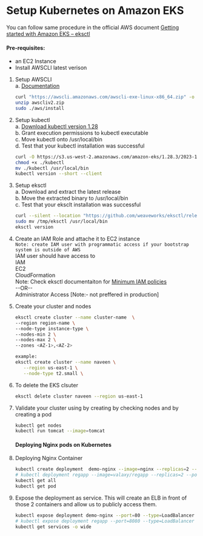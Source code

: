 # Setup Kubernetes on Amazon EKS

You can follow same procedure in the official  AWS document [Getting started with Amazon EKS – eksctl](https://docs.aws.amazon.com/eks/latest/userguide/getting-started-eksctl.html)   

#### Pre-requisites: 
  - an EC2 Instance 
  - Install AWSCLI latest verison 
  
1. Setup AWSCLI \
   a. [Documentation](https://docs.aws.amazon.com/cli/latest/userguide/getting-started-install.html)

    ```sh
    curl "https://awscli.amazonaws.com/awscli-exe-linux-x86_64.zip" -o "awscliv2.zip"
    unzip awscliv2.zip
    sudo ./aws/install
    ```

2. Setup kubectl   
   a. [Download kubectl version 1.28](https://docs.aws.amazon.com/eks/latest/userguide/install-kubectl.html) \
   b. Grant execution permissions to kubectl executable   
   c. Move kubectl onto /usr/local/bin   
   d. Test that your kubectl installation was successful    

   ```sh 
   curl -O https://s3.us-west-2.amazonaws.com/amazon-eks/1.28.3/2023-11-14/bin/linux/amd64/kubectl
   chmod +x ./kubectl
   mv ./kubectl /usr/local/bin 
   kubectl version --short --client
   ```
3. Setup eksctl   
   a. Download and extract the latest release   
   b. Move the extracted binary to /usr/local/bin   
   c. Test that your eksclt installation was successful   

   ```sh
   curl --silent --location "https://github.com/weaveworks/eksctl/releases/latest/download/eksctl_$(uname -s)_amd64.tar.gz" | tar xz -C /tmp
   sudo mv /tmp/eksctl /usr/local/bin
   eksctl version
   ```
  
4. Create an IAM Role and attache it to EC2 instance    
   `Note: create IAM user with programmatic access if your bootstrap system is outside of AWS`   
   IAM user should have access to   
   IAM   
   EC2   
   CloudFormation  
   Note: Check eksctl documentaiton for [Minimum IAM policies](https://eksctl.io/usage/minimum-iam-policies/)\
   --OR--\
   Administrator Access [Note:- not preffered in production]
   
5. Create your cluster and nodes 
   ```sh
   eksctl create cluster --name cluster-name  \
   --region region-name \
   --node-type instance-type \
   --nodes-min 2 \
   --nodes-max 2 \ 
   --zones <AZ-1>,<AZ-2>
   
   example:
   eksctl create cluster --name naveen \
      --region us-east-1 \
      --node-type t2.small \
    ```

6. To delete the EKS clsuter 
   ```sh 
   eksctl delete cluster naveen --region us-east-1
   ```
   
7. Validate your cluster using by creating by checking nodes and by creating a pod 
   ```sh 
   kubectl get nodes
   kubectl run tomcat --image=tomcat 
   ```
   
   #### Deploying Nginx pods on Kubernetes
8. Deploying Nginx Container
    ```sh
    kubectl create deployment  demo-nginx --image=nginx --replicas=2 --port=80
    # kubectl deployment regapp --image=valaxy/regapp --replicas=2 --port=8080
    kubectl get all
    kubectl get pod
   ```

9. Expose the deployment as service. This will create an ELB in front of those 2 containers and allow us to publicly access them.
   ```sh
   kubectl expose deployment demo-nginx --port=80 --type=LoadBalancer
   # kubectl expose deployment regapp --port=8080 --type=LoadBalancer
   kubectl get services -o wide
   ```
